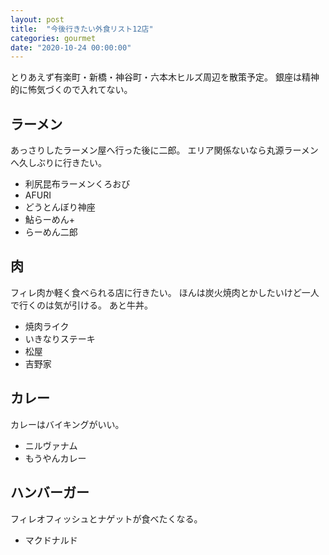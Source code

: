 ```yaml
---
layout: post
title:  "今後行きたい外食リスト12店"
categories: gourmet
date: "2020-10-24 00:00:00"
---
```


とりあえず有楽町・新橋・神谷町・六本木ヒルズ周辺を散策予定。
銀座は精神的に怖気づくので入れてない。

## ラーメン

あっさりしたラーメン屋へ行った後に二郎。
エリア関係ないなら丸源ラーメンへ久しぶりに行きたい。

- 利尻昆布ラーメンくろおび
- AFURI
- どうとんぼり神座
- 鮎らーめん+
- らーめん二郎

## 肉

フィレ肉か軽く食べられる店に行きたい。
ほんは炭火焼肉とかしたいけど一人で行くのは気が引ける。
あと牛丼。

- 焼肉ライク
- いきなりステーキ
- 松屋
- 吉野家

## カレー

カレーはバイキングがいい。

- ニルヴァナム
- もうやんカレー

## ハンバーガー

フィレオフィッシュとナゲットが食べたくなる。

- マクドナルド
